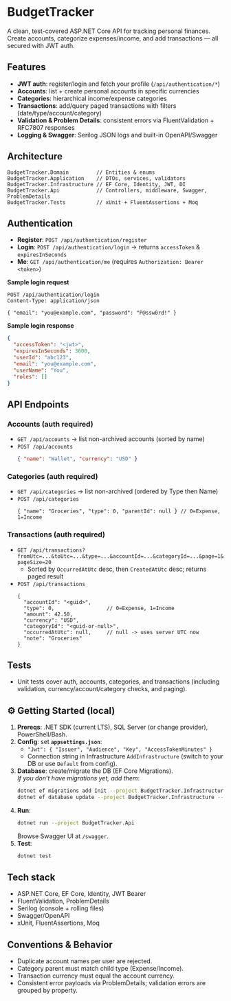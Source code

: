 # BudgetTracker

A clean, test-covered ASP.NET Core API for tracking personal finances. Create accounts, categorize expenses/income, and add transactions — all secured with JWT auth.

## Features
- **JWT auth**: register/login and fetch your profile (`/api/authentication/*`)
- **Accounts**: list + create personal accounts in specific currencies
- **Categories**: hierarchical income/expense categories
- **Transactions**: add/query paged transactions with filters (date/type/account/category)
- **Validation & Problem Details**: consistent errors via FluentValidation + RFC7807 responses
- **Logging & Swagger**: Serilog JSON logs and built-in OpenAPI/Swagger

## Architecture
```
BudgetTracker.Domain         // Entities & enums
BudgetTracker.Application    // DTOs, services, validators
BudgetTracker.Infrastructure // EF Core, Identity, JWT, DI
BudgetTracker.Api            // Controllers, middleware, Swagger, ProblemDetails
BudgetTracker.Tests          // xUnit + FluentAssertions + Moq
```

## Authentication
- **Register**: `POST /api/authentication/register`
- **Login**: `POST /api/authentication/login` → returns `accessToken` & `expiresInSeconds`
- **Me**: `GET /api/authentication/me` (requires `Authorization: Bearer <token>`)

**Sample login request**
```http
POST /api/authentication/login
Content-Type: application/json

{ "email": "you@example.com", "password": "P@ssw0rd!" }
```

**Sample login response**
```json
{
  "accessToken": "<jwt>",
  "expiresInSeconds": 3600,
  "userId": "abc123",
  "email": "you@example.com",
  "userName": "You",
  "roles": []
}
```
## API Endpoints

### Accounts (auth required)
- `GET /api/accounts` → list non-archived accounts (sorted by name)
- `POST /api/accounts`
  ```json
  { "name": "Wallet", "currency": "USD" }
  ```

### Categories (auth required)
- `GET /api/categories` → list non-archived (ordered by Type then Name)
- `POST /api/categories`
  ```jsonc
  { "name": "Groceries", "type": 0, "parentId": null } // 0=Expense, 1=Income
  ```

### Transactions (auth required)
- `GET /api/transactions?fromUtc=...&toUtc=...&type=...&accountId=...&categoryId=...&page=1&pageSize=20`
  - Sorted by `OccurredAtUtc` desc, then `CreatedAtUtc` desc; returns paged result
- `POST /api/transactions`
  ```jsonc
  {
    "accountId": "<guid>",
    "type": 0,                 // 0=Expense, 1=Income
    "amount": 42.50,
    "currency": "USD",
    "categoryId": "<guid-or-null>",
    "occurredAtUtc": null,     // null -> uses server UTC now
    "note": "Groceries"
  }
  ```

## Tests
- Unit tests cover auth, accounts, categories, and transactions (including validation, currency/account/category checks, and paging).

## ⚙️ Getting Started (local)
1. **Prereqs**: .NET SDK (current LTS), SQL Server (or change provider), PowerShell/Bash.
2. **Config**: set **`appsettings.json`**:
   - `"Jwt": { "Issuer", "Audience", "Key", "AccessTokenMinutes" }`
   - Connection string in Infrastructure `AddInfrastructure` (switch to your DB or use `Default` from config).
3. **Database**: create/migrate the DB (EF Core Migrations).  
   _If you don’t have migrations yet, add them_:
   ```bash
   dotnet ef migrations add Init --project BudgetTracker.Infrastructure --startup-project BudgetTracker.Api
   dotnet ef database update --project BudgetTracker.Infrastructure --startup-project BudgetTracker.Api
   ```
4. **Run**:
   ```bash
   dotnet run --project BudgetTracker.Api
   ```
   Browse Swagger UI at `/swagger`.
5. **Test**:
   ```bash
   dotnet test
   ```

## Tech stack
- ASP.NET Core, EF Core, Identity, JWT Bearer
- FluentValidation, ProblemDetails
- Serilog (console + rolling files)
- Swagger/OpenAPI
- xUnit, FluentAssertions, Moq

## Conventions & Behavior
- Duplicate account names per user are rejected.
- Category parent must match child type (Expense/Income).
- Transaction currency must equal the account currency.
- Consistent error payloads via ProblemDetails; validation errors are grouped by property.
